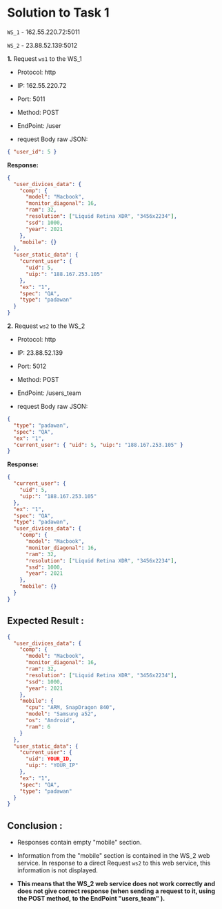 # Solution to Task 1

`WS_1` - 162.55.220.72:5011

`WS_2` - 23.88.52.139:5012

**1.** Request `ws1` to the WS_1

- Protocol: http

- IP: 162.55.220.72

- Port: 5011

- Method: POST

- EndPoint: /user

- request Body raw JSON:

```json
{ "user_id": 5 }
```

**Response:**

```json
{
  "user_divices_data": {
    "comp": {
      "model": "Macbook",
      "monitor_diagonal": 16,
      "ram": 32,
      "resolution": ["Liquid Retina XDR", "3456x2234"],
      "ssd": 1000,
      "year": 2021
    },
    "mobile": {}
  },
  "user_static_data": {
    "current_user": {
      "uid": 5,
      "uip:": "188.167.253.105"
    },
    "ex": "1",
    "spec": "QA",
    "type": "padawan"
  }
}
```

**2.** Request `ws2` to the WS_2

- Protocol: http

- IP: 23.88.52.139

- Port: 5012

- Method: POST

- EndPoint: /users_team

- request Body raw JSON:

```json
{
  "type": "padawan",
  "spec": "QA",
  "ex": "1",
  "current_user": { "uid": 5, "uip:": "188.167.253.105" }
}
```

**Response:**

```json
{
  "current_user": {
    "uid": 5,
    "uip:": "188.167.253.105"
  },
  "ex": "1",
  "spec": "QA",
  "type": "padawan",
  "user_divices_data": {
    "comp": {
      "model": "Macbook",
      "monitor_diagonal": 16,
      "ram": 32,
      "resolution": ["Liquid Retina XDR", "3456x2234"],
      "ssd": 1000,
      "year": 2021
    },
    "mobile": {}
  }
}
```

## Expected Result :

```json
{
  "user_divices_data": {
    "comp": {
      "model": "Macbook",
      "monitor_diagonal": 16,
      "ram": 32,
      "resolution": ["Liquid Retina XDR", "3456x2234"],
      "ssd": 1000,
      "year": 2021
    },
    "mobile": {
      "cpu": "ARM, SnapDragon 840",
      "model": "Samsung a52",
      "os": "Android",
      "ram": 6
    }
  },
  "user_static_data": {
    "current_user": {
      "uid": YOUR_ID,
      "uip:": "YOUR_IP"
    },
    "ex": "1",
    "spec": "QA",
    "type": "padawan"
  }
}
```

## Conclusion :

- Responses contain empty "mobile" section.

* Information from the "mobile" section is contained in the WS_2 web service. In response to a direct Request `ws2` to this web service, this information is not displayed.

* **This means that the WS_2 web service does not work correctly and does not give correct response (when sending a request to it, using the POST method, to the EndPoint "users_team" ).**
